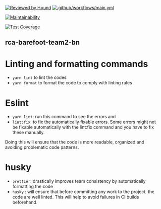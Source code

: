 
[![Reviewed by Hound](https://img.shields.io/badge/Reviewed_by-Hound-8E64B0.svg)](https://houndci.com)
[![.github/workflows/main.yml](https://github.com/atlp-rwanda/rca-barefoot-team4-bn/actions/workflows/main.yml/badge.svg)](https://github.com/atlp-rwanda/rca-barefoot-team4-bn/actions/workflows/main.yml)

[![Maintainability](https://api.codeclimate.com/v1/badges/f88c3d6fc3ccca381c7f/maintainability)](https://codeclimate.com/github/atlp-rwanda/rca-barefoot-team4-bn/maintainability)

[![Test Coverage](https://api.codeclimate.com/v1/badges/f88c3d6fc3ccca381c7f/test_coverage)](https://codeclimate.com/github/atlp-rwanda/rca-barefoot-team4-bn/test_coverage)
## rca-barefoot-team2-bn

# Linting and formatting commands
 * `yarn lint` to lint the codes
 * `yarn format` to format the code to comply with linting rules

# Eslint
 * `yarn lint`: run this command to see the errors and
 * `lint:fix`: to fix the automatically fixable errors. Some errors might not be fixable automatically with the lint:fix command and you have to fix these manually.

Doing this will ensure that the code is more readable, organized and avoiding problematic code patterns.

# husky
  * `prettier`: drastically improves team consistency by automatically formatting the code
  * `husky` : will ensure that before committing any work to the project, the code are well linted. This will help to avoid failures in CI builds beforehand.  
 
